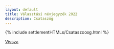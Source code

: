 ```yaml
---
layout: default
title: Választási névjegyzék 2022
description: Csataszög
---
```


{% include settlementHTMLs/Csataszooxg.html %}

[Vissza](../)